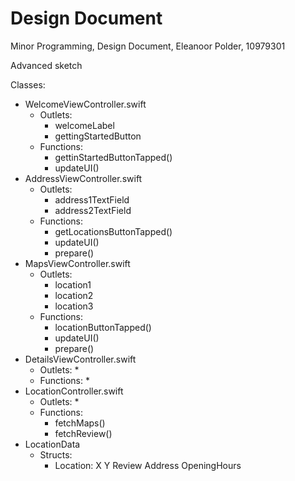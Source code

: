 # Design Document
Minor Programming, Design Document, Eleanoor Polder, 10979301

Advanced sketch

Classes:
* WelcomeViewController.swift
  * Outlets:
    * welcomeLabel
    * gettingStartedButton
  * Functions:
    * gettinStartedButtonTapped()
    * updateUI()
* AddressViewController.swift
  * Outlets:
    * address1TextField
    * address2TextField
  * Functions:
    * getLocationsButtonTapped()
    * updateUI()
    * prepare()
* MapsViewController.swift
  * Outlets:
    * location1
    * location2
    * location3
  * Functions:
    * locationButtonTapped()
    * updateUI()
    * prepare()
* DetailsViewController.swift
  * Outlets:
    *  
  * Functions:
    * 
* LocationController.swift
  * Outlets:
    *  
  * Functions:
    * fetchMaps()
    * fetchReview()
* LocationData
  * Structs:
    * Location:
      X
      Y
      Review
      Address
      OpeningHours




